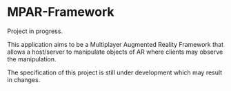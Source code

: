 # MPAR-Framework

Project in progress.

This application aims to be a Multiplayer Augmented Reality Framework that allows a host/server to manipulate objects of AR where clients may observe the manipulation.

The specification of this project is still under development which may result in changes.
